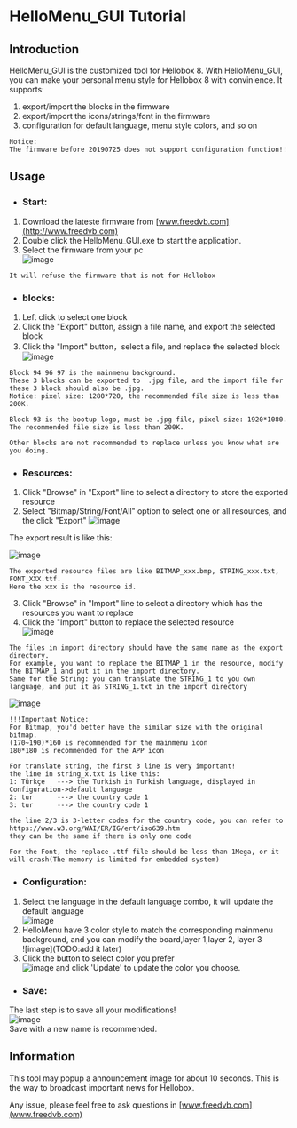 
# HelloMenu_GUI Tutorial
## Introduction
HelloMenu_GUI is the customized tool for Hellobox 8. With HelloMenu_GUI, you can make your personal menu style for Hellobox 8 with convinience.
It supports:
1. export/import the blocks in the firmware
2. export/import the icons/strings/font in the firmware
3. configuration for default language, menu style colors, and so on
```
Notice:
The firmware before 20190725 does not support configuration function!!
```

## Usage
- ### Start:
1. Download the lateste firmware from [www.freedvb.com](http://www.freedvb.com)
2. Double click the HelloMenu_GUI.exe to start the application.
3. Select the firmware from your pc  
![image](https://github.com/DVBFinder/hellobox8/blob/master/pic/hm_boot.PNG)
```
It will refuse the firmware that is not for Hellobox
```

- ### blocks:
1. Left click to select one block
2. Click the "Export" button, assign a file name, and export the selected block
3. Click the "Import" button，select a file, and replace the selected block  
![image](https://github.com/DVBFinder/hellobox8/blob/master/pic/hm_block.PNG)
```
Block 94 96 97 is the mainmenu background. 
These 3 blocks can be exported to  .jpg file, and the import file for these 3 block should also be .jpg.
Notice: pixel size: 1280*720, the recommended file size is less than 200K.

Block 93 is the bootup logo, must be .jpg file, pixel size: 1920*1080. 
The recommended file size is less than 200K.

Other blocks are not recommended to replace unless you know what are you doing. 
```

- ### Resources:
1. Click "Browse" in "Export" line to select a directory to store the exported resource
2. Select "Bitmap/String/Font/All" option to select one or all resources, and the click "Export"
![image](https://github.com/DVBFinder/hellobox8/blob/master/pic/hm_rsc.PNG) 

The export result is like this:  

![image](https://github.com/DVBFinder/hellobox8/blob/master/pic/hm_export.PNG)  
```
The exported resource files are like BITMAP_xxx.bmp, STRING_xxx.txt, FONT_XXX.ttf.
Here the xxx is the resource id.
```
3.  Click "Browse" in "Import" line to select a directory which has the resources you want to replace
4. Click the "Import" button to replace the selected resource  
![image](https://github.com/DVBFinder/hellobox8/blob/master/pic/hm_import.PNG)
```
The files in import directory should have the same name as the export directory.
For example, you want to replace the BITMAP_1 in the resource, modify the BITMAP_1 and put it in the import directory.
Same for the String: you can translate the STRING_1 to you own language, and put it as STRING_1.txt in the import directory 
```
![image](https://github.com/DVBFinder/hellobox8/blob/master/pic/hm_string.PNG)
```
!!!Important Notice:
For Bitmap, you'd better have the similar size with the original bitmap.
(170~190)*160 is recommended for the mainmenu icon
180*180 is recommended for the APP icon

For translate string, the first 3 line is very important!
the line in string_x.txt is like this:
1: Türkçe   ---> the Turkish in Turkish language, displayed in Configuration->default language
2: tur      ---> the country code 1
3: tur      ---> the country code 1

the line 2/3 is 3-letter codes for the country code, you can refer to https://www.w3.org/WAI/ER/IG/ert/iso639.htm
they can be the same if there is only one code 

For the Font, the replace .ttf file should be less than 1Mega, or it will crash(The memory is limited for embedded system)

```

- ### Configuration:
1. Select the language in the default language combo, it will update the default language  
![image](https://github.com/DVBFinder/hellobox8/blob/master/pic/hm_rsc_lang.PNG)
2. HelloMenu have 3 color style to match the corresponding mainmenu background, and you can modify the board,layer 1,layer 2, layer 3  
![image](TODO:add it later)
3. Click the button to select color you prefer  
![image](https://github.com/DVBFinder/hellobox8/blob/master/pic/hm_style.PNG)
and click 'Update' to update the color you choose.

- ### Save:
The last step is to save all your modifications!  
![image](https://github.com/DVBFinder/hellobox8/blob/master/pic/hm_save.PNG)  
Save with a new name is recommended.

## Information
This tool may popup a announcement image for about 10 seconds. This is the way to broadcast important news for Hellobox.

Any issue, please feel free to ask questions in [www.freedvb.com](www.freedvb.com)
